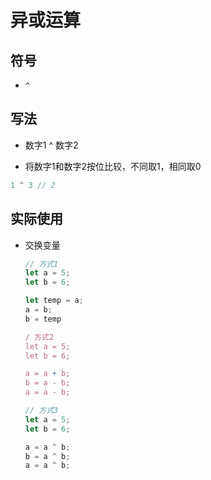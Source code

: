 # 异或运算

## 符号

  - `^`

## 写法

  - 数字1 ^ 数字2

  - 将数字1和数字2按位比较，不同取1，相同取0

```javascript
1 ^ 3 // 2
```

## 实际使用

  - 交换变量

    ```javascript
    // 方式1
    let a = 5;
    let b = 6;

    let temp = a;
    a = b;
    b = temp
    ```

    ```javascript
    / 方式2
    let a = 5;
    let b = 6;

    a = a + b;
    b = a - b;
    a = a - b;
    ```

    ```javascript
    // 方式3
    let a = 5;
    let b = 6;

    a = a ^ b;
    b = a ^ b;
    a = a ^ b;
    ```
